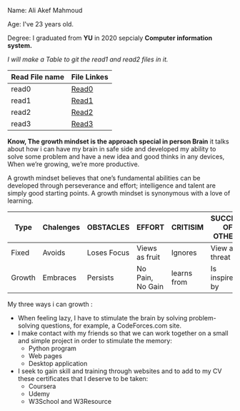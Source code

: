 Name: Ali Akef Mahmoud

Age: I've 23 years old.

Degree: I graduated from **YU** in 2020 sepcialy **Computer information system.**

*I will make a Table to git the read1 and read2 files in it.*

Read File name | File Linkes
--------------------------|--------------------------
read0 | [Read0](Read.md)
read1 | [Read1](Read1.md)
read2 | [Read2](Read2.md)
read3 | [Read3](Read3.md)



**Know, The growth mindset is the approach special in person Brain** it talks about how i can have my brain in safe side and developed my ability to solve some problem and have a new idea and good thinks in any devices, When we’re growing, we’re more productive.

A growth mindset believes that one’s fundamental abilities can be developed through perseverance and effort; intelligence and talent are simply good starting points. A growth mindset is synonymous with a love of learning.


Type | Chalenges | OBSTACLES | EFFORT | CRITISIM | SUCCESS OF OTHERS
--------------| --------------| --------------| ------------------------| --------------| --------------
Fixed | Avoids | Loses Focus | Views as fruit | Ignores | View as a threat
Growth | Embraces | Persists | No Pain, No Gain | learns from | Is inspired by


My three ways i can growth :
* When feeling lazy, I have to stimulate the brain by solving problem-solving questions, for example, a CodeForces.com site.
* I make contact with my friends so that we can work together on a small and simple project in order to stimulate the memory:
    * Python program
    * Web pages
    * Desktop application
* I seek to gain skill and training through websites and to add to my CV these certificates that I deserve to be taken:
    * Coursera
    * Udemy
    * W3School and W3Resource